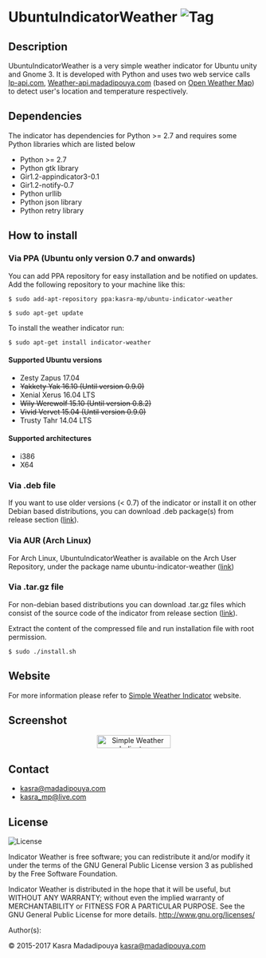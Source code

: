 # UbuntuIndicatorWeather ![Tag](https://img.shields.io/github/tag/kasramp/UbuntuIndicatorWeather.svg)
## Description
UbuntuIndicatorWeather is a very simple weather indicator for Ubuntu unity and Gnome 3. It is developed with Python and uses two web service calls [Ip-api.com](http://ip-api.com/), [Weather-api.madadipouya.com](http://weather-api.madadipouya.com/) (based on [Open Weather Map](http://api.openweathermap.org/)) to detect user's location and temperature respectively. 

## Dependencies
The indicator has dependencies for Python >= 2.7 and requires some Python libraries which are listed below
* Python >= 2.7
* Python gtk library
* Gir1.2-appindicator3-0.1
* Gir1.2-notify-0.7
* Python urllib
* Python json library
* Python retry library

## How to install
### Via PPA (Ubuntu only version 0.7 and onwards)
You can add PPA repository for easy installation and be notified on updates. Add the following repository to your machine like this:

`$ sudo add-apt-repository ppa:kasra-mp/ubuntu-indicator-weather`

`$ sudo apt-get update`


To install the weather indicator run:

`$ sudo apt-get install indicator-weather`

#### Supported Ubuntu versions
* Zesty Zapus 17.04
* ~~Yakkety Yak 16.10 (Until version 0.9.0)~~
* Xenial Xerus 16.04 LTS
* ~~Wily Werewolf 15.10 (Until version 0.8.2)~~
* ~~Vivid Vervet 15.04 (Until version 0.9.0)~~
* Trusty Tahr 14.04 LTS

#### Supported architectures
* i386
* X64

### Via .deb file
If you want to use older versions (< 0.7) of the indicator or install it on other Debian based distributions, you can download .deb package(s) from release section ([link](https://github.com/kasramp/UbuntuIndicatorWeather/releases)).

### Via AUR (Arch Linux)
For Arch Linux, UbuntuIndicatorWeather is available on the Arch User Repository, under the package name ubuntu-indicator-weather  ([link](https://aur.archlinux.org/packages/ubuntu-indicator-weather/))

### Via .tar.gz file
For non-debian based distributions you can download .tar.gz files which consist of the source code of the indicator from release section ([link](https://github.com/kasramp/UbuntuIndicatorWeather/releases)). 

Extract the content of the compressed file and run installation file with root permission.

`$ sudo ./install.sh`

## Website
For more information please refer to [Simple Weather Indicator](http://simpleweatherindicator.madadipouya.com/) website.

## Screenshot
<p align="center">
<img src="http://blog.madadipouya.com/wp-content/uploads/2014/07/Screenshot-from-2015-12-25-14-08-10.png" alt="Simple Weather Indicator" height="26" width="148"/>
</p>

## Contact
* kasra@madadipouya.com
* kasra_mp@live.com
	
## License
<p>
<img src="https://www.gnu.org/graphics/gplv3-127x51.png" alt="License"/>
</p>

Indicator Weather is free software; you can redistribute it and/or modify
it under the terms of the GNU General Public License version 3
as published by the Free Software Foundation.

Indicator Weather is distributed in the hope that it will be useful,
but WITHOUT ANY WARRANTY; without even the implied warranty of
MERCHANTABILITY or FITNESS FOR A PARTICULAR PURPOSE.  See the
GNU General Public License for more details.  <http://www.gnu.org/licenses/>

Author(s):

© 2015-2017 Kasra Madadipouya <kasra@madadipouya.com>

